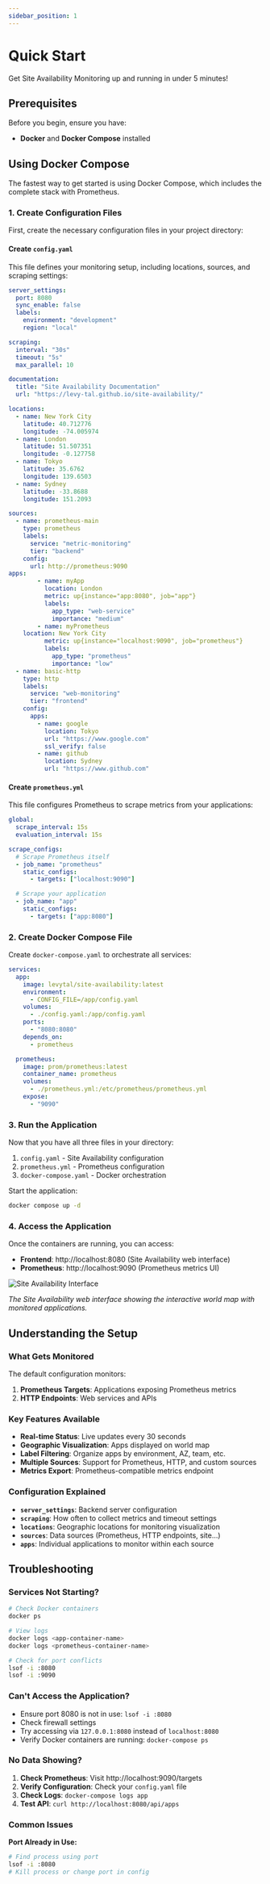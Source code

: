```yaml
---
sidebar_position: 1
---
```


# Quick Start

Get Site Availability Monitoring up and running in under 5 minutes!

## Prerequisites

Before you begin, ensure you have:

- **Docker** and **Docker Compose** installed

## Using Docker Compose

The fastest way to get started is using Docker Compose, which includes the complete stack with Prometheus.

### 1. Create Configuration Files

First, create the necessary configuration files in your project directory:

#### Create `config.yaml`

This file defines your monitoring setup, including locations, sources, and scraping settings:

```yaml
server_settings:
  port: 8080
  sync_enable: false
  labels:
    environment: "development"
    region: "local"

scraping:
  interval: "30s"
  timeout: "5s"
  max_parallel: 10

documentation:
  title: "Site Availability Documentation"
  url: "https://levy-tal.github.io/site-availability/"

locations:
  - name: New York City
    latitude: 40.712776
    longitude: -74.005974
  - name: London
    latitude: 51.507351
    longitude: -0.127758
  - name: Tokyo
    latitude: 35.6762
    longitude: 139.6503
  - name: Sydney
    latitude: -33.8688
    longitude: 151.2093

sources:
  - name: prometheus-main
    type: prometheus
    labels:
      service: "metric-monitoring"
      tier: "backend"
    config:
      url: http://prometheus:9090
apps:
        - name: myApp
          location: London
          metric: up{instance="app:8080", job="app"}
          labels:
            app_type: "web-service"
            importance: "medium"
        - name: myPrometheus
    location: New York City
          metric: up{instance="localhost:9090", job="prometheus"}
          labels:
            app_type: "prometheus"
            importance: "low"
  - name: basic-http
    type: http
    labels:
      service: "web-monitoring"
      tier: "frontend"
    config:
      apps:
        - name: google
          location: Tokyo
          url: "https://www.google.com"
          ssl_verify: false
        - name: github
          location: Sydney
          url: "https://www.github.com"
```

#### Create `prometheus.yml`

This file configures Prometheus to scrape metrics from your applications:

```yaml
global:
  scrape_interval: 15s
  evaluation_interval: 15s

scrape_configs:
  # Scrape Prometheus itself
  - job_name: "prometheus"
    static_configs:
      - targets: ["localhost:9090"]

  # Scrape your application
  - job_name: "app"
    static_configs:
      - targets: ["app:8080"]
```

### 2. Create Docker Compose File

Create `docker-compose.yaml` to orchestrate all services:

```yaml
services:
  app:
    image: levytal/site-availability:latest
    environment:
      - CONFIG_FILE=/app/config.yaml
    volumes:
      - ./config.yaml:/app/config.yaml
    ports:
      - "8080:8080"
    depends_on:
      - prometheus

  prometheus:
    image: prom/prometheus:latest
    container_name: prometheus
    volumes:
      - ./prometheus.yml:/etc/prometheus/prometheus.yml
    expose:
      - "9090"
```

### 3. Run the Application

Now that you have all three files in your directory:

1. `config.yaml` - Site Availability configuration
2. `prometheus.yml` - Prometheus configuration
3. `docker-compose.yaml` - Docker orchestration

Start the application:

```bash
docker compose up -d
```

### 4. Access the Application

Once the containers are running, you can access:

- **Frontend**: http://localhost:8080 (Site Availability web interface)
- **Prometheus**: http://localhost:9090 (Prometheus metrics UI)

![Site Availability Interface](../../static/img/quickstart.png)

_The Site Availability web interface showing the interactive world map with monitored applications._

## Understanding the Setup

### What Gets Monitored

The default configuration monitors:

1. **Prometheus Targets**: Applications exposing Prometheus metrics
2. **HTTP Endpoints**: Web services and APIs

### Key Features Available

- **Real-time Status**: Live updates every 30 seconds
- **Geographic Visualization**: Apps displayed on world map
- **Label Filtering**: Organize apps by environment, AZ, team, etc.
- **Multiple Sources**: Support for Prometheus, HTTP, and custom sources
- **Metrics Export**: Prometheus-compatible metrics endpoint

### Configuration Explained

- **`server_settings`**: Backend server configuration
- **`scraping`**: How often to collect metrics and timeout settings
- **`locations`**: Geographic locations for monitoring visualization
- **`sources`**: Data sources (Prometheus, HTTP endpoints, site...)
- **`apps`**: Individual applications to monitor within each source

## Troubleshooting

### Services Not Starting?

```bash
# Check Docker containers
docker ps

# View logs
docker logs <app-container-name>
docker logs <prometheus-container-name>

# Check for port conflicts
lsof -i :8080
lsof -i :9090
```

### Can't Access the Application?

- Ensure port 8080 is not in use: `lsof -i :8080`
- Check firewall settings
- Try accessing via `127.0.0.1:8080` instead of `localhost:8080`
- Verify Docker containers are running: `docker-compose ps`

### No Data Showing?

1. **Check Prometheus**: Visit http://localhost:9090/targets
2. **Verify Configuration**: Check your `config.yaml` file
3. **Check Logs**: `docker-compose logs app`
4. **Test API**: `curl http://localhost:8080/api/apps`

### Common Issues

**Port Already in Use:**

```bash
# Find process using port
lsof -i :8080
# Kill process or change port in config
```
